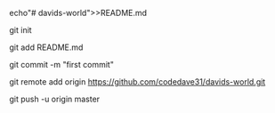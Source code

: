 echo"# davids-world">>README.md

git init

git add README.md

git commit -m "first commit"

git remote add origin https://github.com/codedave31/davids-world.git

git push -u origin master

